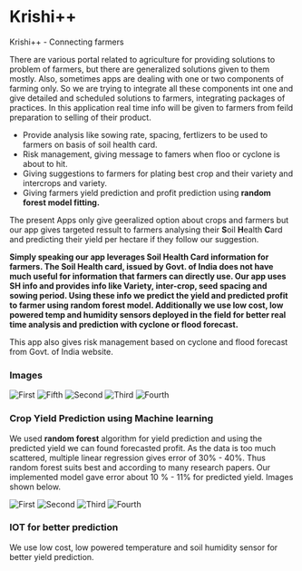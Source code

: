 # Krishi++
Krishi++ - Connecting farmers

There are various portal related to agriculture for providing solutions to problem of farmers, but there are generalized solutions given to them mostly. Also, sometimes apps are dealing with one or two components of farming only. So we are trying to integrate all these components int one and give detailed and scheduled solutions to farmers, integrating packages of practices. In this application real time info will be given to farmers from feild preparation to selling of their product.

* Provide analysis like sowing rate, spacing, fertlizers to be used to farmers on basis of soil health card.
* Risk management, giving message to famers when floo or cyclone is about to hit.
* Giving suggestions to farmers for plating best crop and their variety and intercrops and variety.
* Giving farmers yield prediction and profit prediction using **random forest model fitting.**

The present Apps only give geeralized option about crops and farmers but our app gives targeted ressult to farmers analysing their **S**oil **H**ealth **C**ard and predicting their yield per hectare if they follow our suggestion. 

**Simply speaking our app leverages Soil Health Card information for farmers. The Soil Health card, issued by Govt. of India does not have much useful for information that farmers can directly use. Our app uses SH info and provides info like Variety, inter-crop, seed spacing and sowing period. Using these info we predict the yield and predicted profit to farmer using random forest model. Additionally we use low cost, low powered temp and humidity sensors deployed in the field for better real time analysis and prediction with cyclone or flood forecast.**
 
This app also gives risk management based on cyclone and flood forecast from Govt. of India website.

### Images 
![First](https://raw.githubusercontent.com/geekychaser/krishiplusplus/master/images/1.png)
![Fifth](https://raw.githubusercontent.com/geekychaser/krishiplusplus/master/images/5.png)
![Second](https://raw.githubusercontent.com/geekychaser/krishiplusplus/master/images/2.png)
![Third](https://raw.githubusercontent.com/geekychaser/krishiplusplus/master/images/3.png)
![Fourth](https://raw.githubusercontent.com/geekychaser/krishiplusplus/master/images/4.png)

### Crop Yield Prediction using Machine learning
We used **random forest** algorithm for yield prediction and using the predicted yield we can found forecasted profit. As the data is too much scattered, multiple linear regression gives error of 30% - 40%. Thus random forest suits best and according to many research papers. Our implemented model gave error about 10 % - 11% for predicted yield. Images shown below.

![First](https://raw.githubusercontent.com/geekychaser/krishiplusplus/master/images/s4.png)
![Second](https://raw.githubusercontent.com/geekychaser/krishiplusplus/master/images/s1.png)
![Third](https://raw.githubusercontent.com/geekychaser/krishiplusplus/master/images/s2.png)
![Fourth](https://raw.githubusercontent.com/geekychaser/krishiplusplus/master/images/s3.png)

### IOT for better prediction
We use low cost, low powered temperature and soil humidity sensor for better yield prediction.
